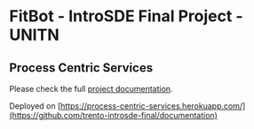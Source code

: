 # FitBot - IntroSDE Final Project - UNITN

## Process Centric Services

Please check the full [project documentation](https://process-centric-services.herokuapp.com/).

Deployed on [https://process-centric-services.herokuapp.com/](https://github.com/trento-introsde-final/documentation)
